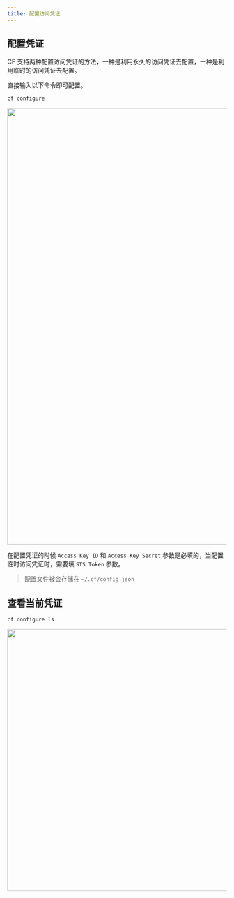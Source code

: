 ```yaml
---
title: 配置访问凭证
---
```


## 配置凭证

CF 支持两种配置访问凭证的方法，一种是利用永久的访问凭证去配置，一种是利用临时的访问凭证去配置。

直接输入以下命令即可配置。

```bash
cf configure
```

   <img width="1000" src="/img/1656583779.png">

在配置凭证的时候 `Access Key ID` 和 `Access Key Secret` 参数是必填的，当配置临时访问凭证时，需要填 `STS Token` 参数。

> 配置文件被会存储在 `~/.cf/config.json`

## 查看当前凭证

```bash
cf configure ls
```

   <img width="600" src="/img/1656594154.png">

<script>
export default {
    mounted () {
      this.$page.lastUpdated = "2022年6月30日"
    }
  }
</script>